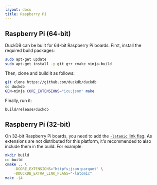 ```yaml
---
layout: docu
title: Raspberry Pi
---
```


## Raspberry Pi (64-bit)

DuckDB can be built for 64-bit Raspberry Pi boards. First, install the required build packages:

```bash
sudo apt-get update
sudo apt-get install -y git g++ cmake ninja-build
```

Then, clone and build it as follows:

```bash
git clone https://github.com/duckdb/duckdb
cd duckdb
GEN=ninja CORE_EXTENSIONS="icu;json" make
```

Finally, run it:

```bash
build/release/duckdb
```

## Raspberry Pi (32-bit)

On 32-bit Raspberry Pi boards, you need to add the [`-latomic` link flag](https://github.com/duckdb/duckdb/issues/13855#issuecomment-2341539339).
As extensions are not distributed for this platform, it's recommended to also include them in the build.
For example:

```bash
mkdir build
cd build
cmake .. \
    -DCORE_EXTENSIONS="httpfs;json;parquet" \
    -DDUCKDB_EXTRA_LINK_FLAGS="-latomic"
make -j4
```